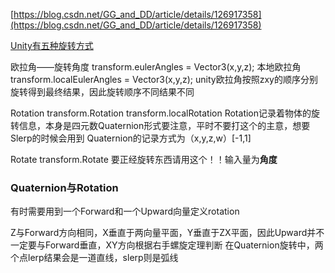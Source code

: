 [https://blog.csdn.net/GG_and_DD/article/details/126917358](https://blog.csdn.net/GG_and_DD/article/details/126917358) 

[Unity有五种旋转方式](https://blog.csdn.net/zxy13826134783/article/details/79461816)

欧拉角——旋转角度
transform.eulerAngles = Vector3(x,y,z);
本地欧拉角
transform.localEulerAngles = Vector3(x,y,z);
unity欧拉角按照zxy的顺序分别旋转得到最终结果，因此旋转顺序不同结果不同

Rotation
transform.Rotation
transform.localRotation
Rotation记录着物体的旋转信息，本身是四元数Quaternion形式要注意，平时不要打这个的主意，想要Slerp的时候会用到
Quaternion的记录方式为（x,y,z,w）[-1,1]

Rotate
transform.Rotate
要正经旋转东西请用这个！！输入量为**角度**

### Quaternion与Rotation

有时需要用到一个Forward和一个Upward向量定义rotation

Z与Forward方向相同，X垂直于两向量平面，Y垂直于ZX平面，因此Upward并不一定要与Forward垂直，XY方向根据右手螺旋定理判断
在Quaternion旋转中，两个点lerp结果会是一道直线，slerp则是弧线